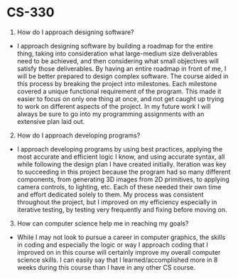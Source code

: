 # CS-330

1. How do I approach designing software?
- I approach designing software by building a roadmap for the entire thing, taking into consideration what large-medium size deliverables need to be achieved, and then considering what small objectives will satisfy those deliverables. By having an entire roadmap in front of me, I will be better prepared to design complex software. The course aided in this process by breaking the project into milestones. Each milestone covered a unique functional requirement of the program. This made it easier to focus on only one thing at once, and not get caught up trying to work on different aspects of the project. In my future work I will always be sure to go into my programming assignments with an extensive plan laid out. 
2. How do I approach developing programs?
- I approach developing programs by using best practices, applying the most accurate and efficient logic I know, and using accurate syntax, all while following the design plan I have created initially. Iteration was key to succeeding in this project because the program had so many different components, from generating 3D images from 2D primitives, to applying camera controls, to lighting, etc. Each of these needed their own time and effort dedicated solely to them. My process was consistent throughout the project, but I improved on my efficiency especially in iterative testing, by testing very frequently and fixing before moving on.
3. How can computer science help me in reaching my goals?
- While I may not look to pursue a career in computer graphics, the skills in coding and especially the logic or way I approach coding that I improved on in this course will certainly improve my overall computer science skills. I can easily say that I learned/accomplished more in 8 weeks during this course than I have in any other CS course.
